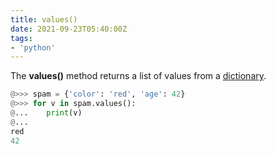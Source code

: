 ```yaml
---
title: values()
date: 2021-09-23T05:40:00Z
tags:
- 'python'
---
```


The **values()** method returns a list of values from a [dictionary](20210923051842-dictionary-data-type.md).

```python
@>>> spam = {'color': 'red', 'age': 42}
@>>> for v in spam.values():
@...    print(v)
@...
red
42
```

